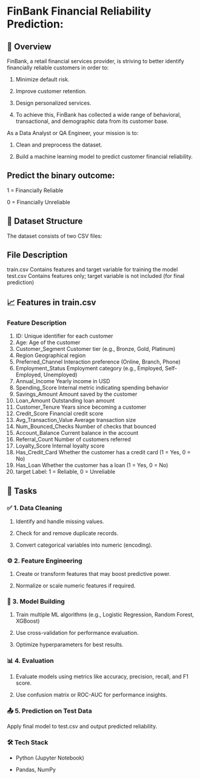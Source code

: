 # FinBank Financial Reliability Prediction: 
## 📝 Overview
FinBank, a retail financial services provider, is striving to better identify financially reliable customers in order to:

1. Minimize default risk.

2. Improve customer retention.

3. Design personalized services.

4. To achieve this, FinBank has collected a wide range of behavioral, transactional, and demographic data from its customer base.

As a Data Analyst or QA Engineer, your mission is to:

1. Clean and preprocess the dataset.

2. Build a machine learning model to predict customer financial reliability.

## Predict the binary outcome:

1 = Financially Reliable

0 = Financially Unreliable

## 📂 Dataset Structure
The dataset consists of two CSV files:

## File	Description
train.csv	Contains features and target variable for training the model
test.csv	Contains features only; target variable is not included (for final prediction)

## 📈 Features in train.csv
### Feature	Description
1. ID: Unique identifier for each customer
2. Age: Age of the customer
3. Customer_Segment	Customer tier (e.g., Bronze, Gold, Platinum)
4. Region	Geographical region
5. Preferred_Channel	Interaction preference (Online, Branch, Phone)
6. Employment_Status	Employment category (e.g., Employed, Self-Employed, Unemployed)
7. Annual_Income	Yearly income in USD
8. Spending_Score	Internal metric indicating spending behavior
9. Savings_Amount	Amount saved by the customer
10. Loan_Amount	Outstanding loan amount
11. Customer_Tenure	Years since becoming a customer
12. Credit_Score	Financial credit score
13. Avg_Transaction_Value	Average transaction size
14. Num_Bounced_Checks	Number of checks that bounced
15. Account_Balance	Current balance in the account
16. Referral_Count	Number of customers referred
17. Loyalty_Score	Internal loyalty score
18. Has_Credit_Card	Whether the customer has a credit card (1 = Yes, 0 = No)
19. Has_Loan	Whether the customer has a loan (1 = Yes, 0 = No)
20. target	Label: 1 = Reliable, 0 = Unreliable

## 🧪 Tasks
### ✅ 1. Data Cleaning
1. Identify and handle missing values.

2. Check for and remove duplicate records.

3. Convert categorical variables into numeric (encoding).

### ⚙️ 2. Feature Engineering
1. Create or transform features that may boost predictive power.

2. Normalize or scale numeric features if required.

### 🤖 3. Model Building
1. Train multiple ML algorithms (e.g., Logistic Regression, Random Forest, XGBoost)

2. Use cross-validation for performance evaluation.

3. Optimize hyperparameters for best results.

### 📊 4. Evaluation
1. Evaluate models using metrics like accuracy, precision, recall, and F1 score.

2. Use confusion matrix or ROC-AUC for performance insights.

### 📤 5. Prediction on Test Data
Apply final model to test.csv and output predicted reliability.

### 🛠️ Tech Stack
- Python (Jupyter Notebook)

- Pandas, NumPy
